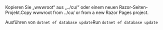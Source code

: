 <span data-ttu-id="4975f-101">Kopieren Sie „wwwroot“ aus „../cu/“ oder einem neuen Razor-Seiten-Projekt.</span><span class="sxs-lookup"><span data-stu-id="4975f-101">Copy wwwroot from ../cu/ or from a new Razor Pages project.</span></span>

<span data-ttu-id="4975f-102">Ausführen von `dotnet ef database update`</span><span class="sxs-lookup"><span data-stu-id="4975f-102">Run `dotnet ef database update`</span></span>
